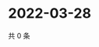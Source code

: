 # 2022-03-28

共 0 条

<!-- BEGIN WEIBO -->
<!-- 最后更新时间 Mon Mar 28 2022 10:23:08 GMT+0800 (China Standard Time) -->

<!-- END WEIBO -->

